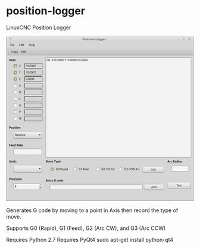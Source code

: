 # position-logger
LinuxCNC Position Logger

![Screenshot](doc/images/position-logger.png)

Generates G code by moving to a point in Axis then record the type of move.

Supports G0 (Rapid), G1 (Feed), G2 (Arc CW), and G3 (Arc CCW)

Requires Python 2.7
Requires PyQt4 sudo apt-get install python-qt4
